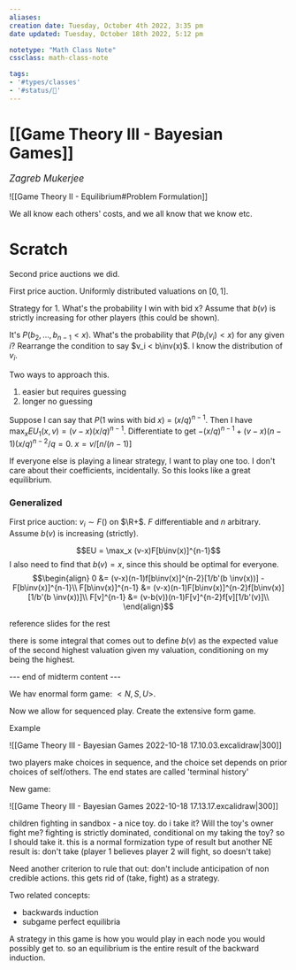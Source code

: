 ```yaml
---
aliases:
creation date: Tuesday, October 4th 2022, 3:35 pm
date updated: Tuesday, October 18th 2022, 5:12 pm

notetype: "Math Class Note"
cssclass: math-class-note

tags: 
- '#types/classes'
- '#status/🚧'
---
```


# [[Game Theory III - Bayesian Games]]
<span style = "font-size:120%"><i >Zagreb Mukerjee </i></span>

![[Game Theory II - Equilibrium#Problem Formulation]]

We all know each others' costs, and we all know that we know etc. 







# Scratch

Second price auctions we did. 

First price auction. Uniformly distributed valuations on $[0,1]$.

Strategy for 1. What's the probability I win with bid x? Assume that $b(v)$ is strictly increasing for other players (this could be shown). 

It's $P(b_2, \ldots, b_{n-1} < x)$. What's the probability that $P(b_i(v_i) < x)$ for any given $i$? Rearrange the condition to say $v_i < b\inv(x)$. I know the distribution of $v_i$. 

Two ways to approach this. 
1) easier but requires guessing
2) longer no guessing

Suppose I can say that $P(1 \text{ wins with bid } x)$ = $(x/q)^{n-1}$. Then I have $\max_x EU_1 (x, v) = (v-x)(x/q)^{n-1}$. Differentiate to get $-(x/q)^{n-1} + (v-x)(n-1)(x/q)^{n-2}/q = 0$. 
$x = v/[n/(n-1)]$


If everyone else is playing a linear strategy, I want to play one too. I don't care about their coefficients, incidentally. So this looks like a great equilibrium. 


### Generalized

First price auction: $v_i \sim F()$ on $\R+$. $F$ differentiable and $n$ arbitrary. Assume $b(v)$ is increasing (strictly). 

$$EU = \max_x (v-x)F[b\inv(x)]^{n-1}$$ I also need to find that $b(v) = x$, since this should be optimal for everyone. 
$$\begin{align}
0 &= (v-x)(n-1)f[b\inv(x)]^{n-2}[1/b'(b \inv(x))] - F[b\inv(x)]^{n-1}\\
F[b\inv(x)]^{n-1} &= (v-x)(n-1)F[b\inv(x)]^{n-2}f[b\inv(x)][1/b'(b \inv(x))]\\
F[v]^{n-1} &= (v-b(v))(n-1)F[v]^{n-2}f[v][1/b'(v)]\\
\end{align}$$

reference slides for the rest

there is some integral that comes out to define $b(v)$ as the expected value of the second highest valuation given my valuation, conditioning on my being the highest. 


--- end of midterm content ---



We hav enormal form game: $<N,S,U>$. 

Now we allow for sequenced play. Create the extensive form game.

Example

![[Game Theory III - Bayesian Games 2022-10-18 17.10.03.excalidraw|300]]

two players make choices in sequence, and the choice set depends on prior choices of self/others. The end states are called 'terminal history'


New game: 

![[Game Theory III - Bayesian Games 2022-10-18 17.13.17.excalidraw|300]]

children fighting in sandbox - a nice toy. do i take it? Will the toy's owner fight me? fighting is strictly dominated, conditional on my taking the toy? so I should take it. this is a normal formization type of result
but another NE result is: don't take (player 1 believes player 2 will fight, so doesn't take)


Need another criterion to rule that out: don't include anticipation of non credible actions. this gets rid of (take, fight) as a strategy. 

Two related concepts:
- backwards induction
- subgame perfect equilibria


A strategy in this game is how you would play in each node you would possibly get to. 
so an equilibrium is the entire result of the backward induction. 
